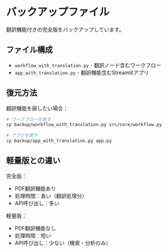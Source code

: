 # バックアップファイル

翻訳機能付きの完全版をバックアップしています。

## ファイル構成

- `workflow_with_translation.py` - 翻訳ノード含むワークフロー
- `app_with_translation.py` - 翻訳機能含むStreamlitアプリ

## 復元方法

翻訳機能を戻したい場合：

```bash
# ワークフローを戻す
cp backup/workflow_with_translation.py src/core/workflow.py

# アプリを戻す  
cp backup/app_with_translation.py app.py
```

## 軽量版との違い

完全版：
- PDF翻訳機能あり
- 処理時間：長い（翻訳処理分）
- API呼び出し：多い

軽量版：
- PDF翻訳機能なし
- 処理時間：短い
- API呼び出し：少ない（検索・分析のみ）